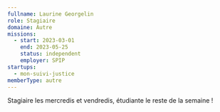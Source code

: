 ```yaml
---
fullname: Laurine Georgelin 
role: Stagiaire 
domaine: Autre
missions:
  - start: 2023-03-01
    end: 2023-05-25
    status: independent
    employer: SPIP
startups:
  - mon-suivi-justice
memberType: autre
---
```


Stagiaire les mercredis et vendredis, étudiante le reste de la semaine ! 
